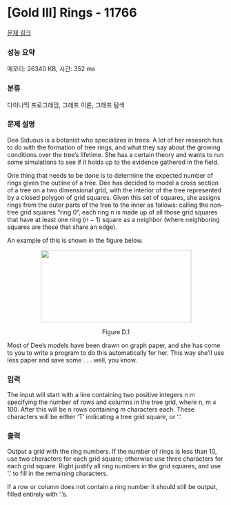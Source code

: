 # [Gold III] Rings - 11766 

[문제 링크](https://www.acmicpc.net/problem/11766) 

### 성능 요약

메모리: 26340 KB, 시간: 352 ms

### 분류

다이나믹 프로그래밍, 그래프 이론, 그래프 탐색

### 문제 설명

<p>Dee Siduous is a botanist who specializes in trees. A lot of her research has to do with the formation of tree rings, and what they say about the growing conditions over the tree’s lifetime. She has a certain theory and wants to run some simulations to see if it holds up to the evidence gathered in the field.</p>

<p>One thing that needs to be done is to determine the expected number of rings given the outline of a tree. Dee has decided to model a cross section of a tree on a two dimensional grid, with the interior of the tree represented by a closed polygon of grid squares. Given this set of squares, she assigns rings from the outer parts of the tree to the inner as follows: calling the non-tree grid squares “ring 0”, each ring n is made up of all those grid squares that have at least one ring (n − 1) square as a neighbor (where neighboring squares are those that share an edge).</p>

<p>An example of this is shown in the figure below.</p>

<p style="text-align: center;"><img alt="" src="https://onlinejudgeimages.s3-ap-northeast-1.amazonaws.com/problem/11766/1.png" style="height:167px; width:349px"></p>

<p style="text-align: center;">Figure D.1</p>

<p>Most of Dee’s models have been drawn on graph paper, and she has come to you to write a program to do this automatically for her. This way she’ll use less paper and save some . . . well, you know.</p>

### 입력 

 <p>The input will start with a line containing two positive integers n m specifying the number of rows and columns in the tree grid, where n, m ≤ 100. After this will be n rows containing m characters each. These characters will be either ‘T’ indicating a tree grid square, or ‘.’.</p>

### 출력 

 <p>Output a grid with the ring numbers. If the number of rings is less than 10, use two characters for each grid square; otherwise use three characters for each grid square. Right justify all ring numbers in the grid squares, and use ‘.’ to fill in the remaining characters.</p>

<p>If a row or column does not contain a ring number it should still be output, filled entirely with ‘.’s.</p>

